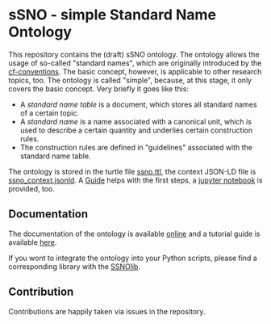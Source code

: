 # sSNO - simple Standard Name Ontology

This repository contains the (draft) sSNO ontology. The ontology allows the usage of so-called "standard names", which
are originally introduced by the [cf-conventions](http://cfconventions.org/). The basic concept, however, is applicable
to other research topics, too. The ontology is called "simple", because, at this stage, it only covers the basic
concept. Very briefly it goes like this:

- A *standard name table* is a document, which stores all standard names of a certain topic.
- A *standard name* is a name associated with a canonical unit, which is used to describe a certain quantity and
  underlies certain construction rules.
- The construction rules are defined in "guidelines" associated with the standard name table.

The ontology is stored in the turtle file [ssno.ttl](ssno.ttl), the context JSON-LD file
is [ssno_context.jsonld](https://raw.githubusercontent.com/matthiasprobst/ssno/main/ssno_context.jsonld).
A [Guide](Guide.md) helps with the first steps, a [jupyter notebook](./examples/Tutorial.ipynb) is provided, too.

## Documentation

The documentation of the ontology is available [online](https://matthiasprobst.github.io/ssno/) and a tutorial guide is
available [here](Guide.md).

If you wont to integrate the ontology into your Python scripts, please find a corresponding library with
the [SSNOlib](https://github.com/matthiasprobst/SSNOlib/).

## Contribution

Contributions are happily taken via issues in the repository.
